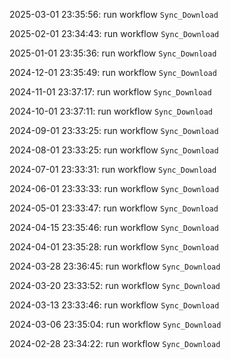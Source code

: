 2025-03-01 23:35:56: run workflow `Sync_Download` 

2025-02-01 23:34:43: run workflow `Sync_Download` 

2025-01-01 23:35:36: run workflow `Sync_Download` 

2024-12-01 23:35:49: run workflow `Sync_Download` 

2024-11-01 23:37:17: run workflow `Sync_Download` 

2024-10-01 23:37:11: run workflow `Sync_Download` 

2024-09-01 23:33:25: run workflow `Sync_Download` 

2024-08-01 23:33:25: run workflow `Sync_Download` 

2024-07-01 23:33:31: run workflow `Sync_Download` 

2024-06-01 23:33:33: run workflow `Sync_Download` 

2024-05-01 23:33:47: run workflow `Sync_Download` 

2024-04-15 23:35:46: run workflow `Sync_Download` 

2024-04-01 23:35:28: run workflow `Sync_Download` 

2024-03-28 23:36:45: run workflow `Sync_Download` 

2024-03-20 23:33:52: run workflow `Sync_Download` 

2024-03-13 23:33:46: run workflow `Sync_Download` 

2024-03-06 23:35:04: run workflow `Sync_Download` 

2024-02-28 23:34:22: run workflow `Sync_Download` 



